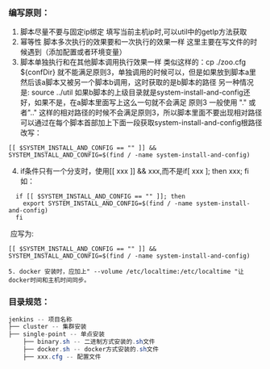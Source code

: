 ### 编写原则：

1. 脚本尽量不要与固定ip绑定
   填写当前主机ip时,可以util中的getIp方法获取
2. 幂等性 脚本多次执行的效果要和一次执行的效果一样
   这里主要在写文件的时候遇到（添加配置或者环境变量）
3. 脚本单独执行和在其他脚本调用执行效果一样
   类似这样的：cp ./zoo.cfg ${confDir}
   就不能满足原则3，单独调用的时候可以，但是如果放到脚本a里然后该a脚本又被另一个脚本b调用，这时获取的是b脚本的路径
   另一种情况是: source ../util
   如果b脚本的上级目录就是system-install-and-config还好，如果不是，在a脚本里面写上这么一句就不会满足
   原则3
   一般使用 "." 或者".." 这样的相对路径的时候不会满足原则3，所以脚本里面不要出现相对路径 
   可以通过在每个脚本首部加上下面一段获取system-install-and-config根路径改写：

``` shell
[[ $SYSTEM_INSTALL_AND_CONFIG == "" ]] && SYSTEM_INSTALL_AND_CONFIG=$(find / -name system-install-and-config)
```

4. if条件只有一个分支时，使用[[ xxx ]] && xxx,而不是if[ xxx ]; then xxx; fi 如：

```shell
  if [[ $SYSTEM_INSTALL_AND_CONFIG == "" ]]; then
    export SYSTEM_INSTALL_AND_CONFIG=$(find / -name system-install-and-config)
  fi
```

​	应写为:

```shell
[[ $SYSTEM_INSTALL_AND_CONFIG == "" ]] && SYSTEM_INSTALL_AND_CONFIG=$(find / -name system-install-and-config)
```
	5. docker 安装时，应加上" --volume /etc/localtime:/etc/localtime "让docker时间和主机时间同步。

### 目录规范：

```java
jenkins -- 项目名称
├── cluster -- 集群安装
├── single-point -- 单点安装
    ├── binary.sh -- 二进制方式安装的.sh文件
    ├── docker.sh -- docker方式安装的.sh文件
    ├── xxx.cfg -- 配置文件
```

